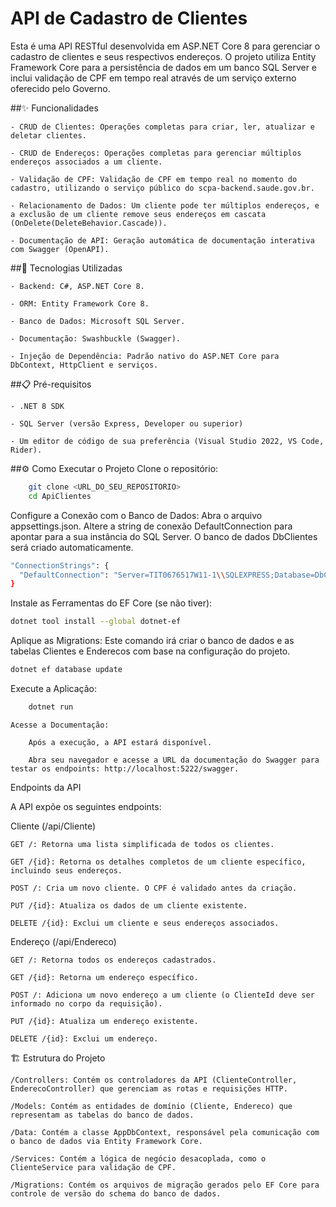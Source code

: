 # API de Cadastro de Clientes

Esta é uma API RESTful desenvolvida em ASP.NET Core 8 para gerenciar o cadastro de clientes e seus respectivos endereços. O projeto utiliza Entity Framework Core para a persistência de dados em um banco SQL Server e inclui validação de CPF em tempo real através de um serviço externo oferecido pelo Governo.

##✨ Funcionalidades

    - CRUD de Clientes: Operações completas para criar, ler, atualizar e deletar clientes.

    - CRUD de Endereços: Operações completas para gerenciar múltiplos endereços associados a um cliente.

    - Validação de CPF: Validação de CPF em tempo real no momento do cadastro, utilizando o serviço público do scpa-backend.saude.gov.br.

    - Relacionamento de Dados: Um cliente pode ter múltiplos endereços, e a exclusão de um cliente remove seus endereços em cascata (OnDelete(DeleteBehavior.Cascade)).

    - Documentação de API: Geração automática de documentação interativa com Swagger (OpenAPI).

##🚀 Tecnologias Utilizadas

    - Backend: C#, ASP.NET Core 8.

    - ORM: Entity Framework Core 8.

    - Banco de Dados: Microsoft SQL Server.

    - Documentação: Swashbuckle (Swagger).

    - Injeção de Dependência: Padrão nativo do ASP.NET Core para DbContext, HttpClient e serviços.

##📋 Pré-requisitos

    - .NET 8 SDK

    - SQL Server (versão Express, Developer ou superior)

    - Um editor de código de sua preferência (Visual Studio 2022, VS Code, Rider).

##⚙️ Como Executar o Projeto
    Clone o repositório:

```bash
    git clone <URL_DO_SEU_REPOSITORIO>
    cd ApiClientes
````
Configure a Conexão com o Banco de Dados:
    Abra o arquivo appsettings.json.
    Altere a string de conexão DefaultConnection para apontar para a sua instância do SQL Server. O banco de dados DbClientes será criado automaticamente.

```bash
"ConnectionStrings": {
  "DefaultConnection": "Server=TIT0676517W11-1\\SQLEXPRESS;Database=DbClientes;Trusted_Connection=True;TrustServerCertificate=True;"
}
````

Instale as Ferramentas do EF Core (se não tiver):

```Bash
dotnet tool install --global dotnet-ef
````

Aplique as Migrations:
Este comando irá criar o banco de dados e as tabelas Clientes e Enderecos com base na configuração do projeto.


```Bash
dotnet ef database update
````

Execute a Aplicação:
```Bash
    dotnet run
````
    Acesse a Documentação:

        Após a execução, a API estará disponível.

        Abra seu navegador e acesse a URL da documentação do Swagger para testar os endpoints: http://localhost:5222/swagger.

Endpoints da API

A API expõe os seguintes endpoints:

Cliente (/api/Cliente)

    GET /: Retorna uma lista simplificada de todos os clientes.

    GET /{id}: Retorna os detalhes completos de um cliente específico, incluindo seus endereços.

    POST /: Cria um novo cliente. O CPF é validado antes da criação.

    PUT /{id}: Atualiza os dados de um cliente existente.

    DELETE /{id}: Exclui um cliente e seus endereços associados.

Endereço (/api/Endereco)

    GET /: Retorna todos os endereços cadastrados.

    GET /{id}: Retorna um endereço específico.

    POST /: Adiciona um novo endereço a um cliente (o ClienteId deve ser informado no corpo da requisição).

    PUT /{id}: Atualiza um endereço existente.

    DELETE /{id}: Exclui um endereço.

🏗️ Estrutura do Projeto

    /Controllers: Contém os controladores da API (ClienteController, EnderecoController) que gerenciam as rotas e requisições HTTP.

    /Models: Contém as entidades de domínio (Cliente, Endereco) que representam as tabelas do banco de dados.

    /Data: Contém a classe AppDbContext, responsável pela comunicação com o banco de dados via Entity Framework Core.

    /Services: Contém a lógica de negócio desacoplada, como o ClienteService para validação de CPF.

    /Migrations: Contém os arquivos de migração gerados pelo EF Core para controle de versão do schema do banco de dados.
